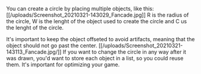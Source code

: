 You can create a circle by placing multiple objects, like this:
[[/uploads/Screenshot_20210321-143029_Fancade.jpg]]
R is the radius of the circle, W is the lenght of the object used to create the circle and C us the lenght of the circle.

It's important to keep the object offseted to avoid artifacts, meaning that the object should not go past the center.
[[/uploads/Screenshot_20210321-143113_Fancade.jpg/]]
If you want to change the circle in any way after it was drawn, you'd want to store each object in a list, so you could reuse them. It's important for optimizing your game.